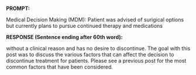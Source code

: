 **PROMPT:**

Medical Decision Making (MDM): Patient was advised of surigical options but currently plans to pursue continued therapy and medications

**RESPONSE (Sentence ending after 60th word):**

without a clinical reason and has no desire to discontinue. The goal with this post was to discuss the various factors that can affect the decision to discontinue treatment for patients. Please see a previous post for the most common factors that have been considered. 